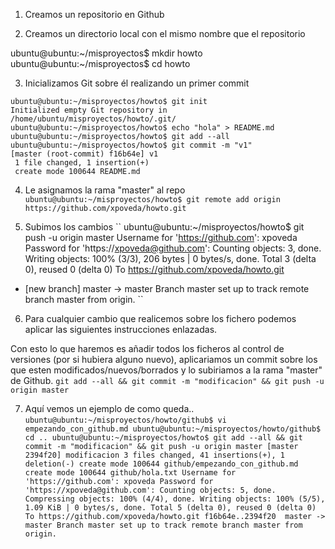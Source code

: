 
1) Creamos un repositorio en Github

2) Creamos un directorio local con el mismo nombre que el repositorio

ubuntu@ubuntu:~/misproyectos$ mkdir howto
ubuntu@ubuntu:~/misproyectos$ cd howto

3) Inicializamos Git sobre él realizando un primer commit 
~~~ 
ubuntu@ubuntu:~/misproyectos/howto$ git init
Initialized empty Git repository in /home/ubuntu/misproyectos/howto/.git/
ubuntu@ubuntu:~/misproyectos/howto$ echo "hola" > README.md
ubuntu@ubuntu:~/misproyectos/howto$ git add --all
ubuntu@ubuntu:~/misproyectos/howto$ git commit -m "v1"
[master (root-commit) f16b64e] v1
 1 file changed, 1 insertion(+)
 create mode 100644 README.md
 ~~~

4) Le asignamos la rama "master" al repo
``
ubuntu@ubuntu:~/misproyectos/howto$ git remote add origin https://github.com/xpoveda/howto.git
``

5) Subimos los cambios
``
ubuntu@ubuntu:~/misproyectos/howto$ git push -u origin master
Username for 'https://github.com': xpoveda
Password for 'https://xpoveda@github.com':
Counting objects: 3, done.
Writing objects: 100% (3/3), 206 bytes | 0 bytes/s, done.
Total 3 (delta 0), reused 0 (delta 0)
To https://github.com/xpoveda/howto.git
 * [new branch]      master -> master
Branch master set up to track remote branch master from origin.
``

6) Para cualquier cambio que realicemos sobre los fichero podemos aplicar las siguientes instrucciones enlazadas.

Con esto lo que haremos es añadir todos los ficheros al control de versiones (por si hubiera alguno nuevo), aplicariamos un 
commit sobre los que esten modificados/nuevos/borrados y lo subiriamos a la rama "master" de Github.
``
git add --all && git commit -m "modificacion" && git push -u origin master
``

7) Aquí vemos un ejemplo de como queda..
``
ubuntu@ubuntu:~/misproyectos/howto/github$ vi empezando_con_github.md
ubuntu@ubuntu:~/misproyectos/howto/github$ cd ..
ubuntu@ubuntu:~/misproyectos/howto$ git add --all && git commit -m "modificacion" && git push -u origin master
[master 2394f20] modificacion
 3 files changed, 41 insertions(+), 1 deletion(-)
 create mode 100644 github/empezando_con_github.md
 create mode 100644 github/hola.txt
Username for 'https://github.com': xpoveda
Password for 'https://xpoveda@github.com':
Counting objects: 5, done.
Compressing objects: 100% (4/4), done.
Writing objects: 100% (5/5), 1.09 KiB | 0 bytes/s, done.
Total 5 (delta 0), reused 0 (delta 0)
To https://github.com/xpoveda/howto.git
   f16b64e..2394f20  master -> master
Branch master set up to track remote branch master from origin.
``
